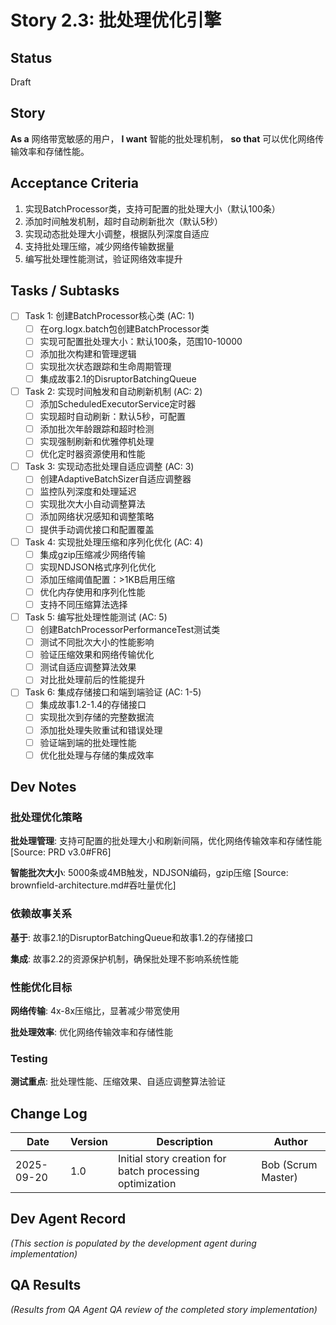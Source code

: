 # Story 2.3: 批处理优化引擎

## Status
Draft

## Story
**As a** 网络带宽敏感的用户，
**I want** 智能的批处理机制，
**so that** 可以优化网络传输效率和存储性能。

## Acceptance Criteria
1. 实现BatchProcessor类，支持可配置的批处理大小（默认100条）
2. 添加时间触发机制，超时自动刷新批次（默认5秒）
3. 实现动态批处理大小调整，根据队列深度自适应
4. 支持批处理压缩，减少网络传输数据量
5. 编写批处理性能测试，验证网络效率提升

## Tasks / Subtasks

- [ ] Task 1: 创建BatchProcessor核心类 (AC: 1)
  - [ ] 在org.logx.batch包创建BatchProcessor类
  - [ ] 实现可配置批处理大小：默认100条，范围10-10000
  - [ ] 添加批次构建和管理逻辑
  - [ ] 实现批次状态跟踪和生命周期管理
  - [ ] 集成故事2.1的DisruptorBatchingQueue

- [ ] Task 2: 实现时间触发和自动刷新机制 (AC: 2)
  - [ ] 添加ScheduledExecutorService定时器
  - [ ] 实现超时自动刷新：默认5秒，可配置
  - [ ] 添加批次年龄跟踪和超时检测
  - [ ] 实现强制刷新和优雅停机处理
  - [ ] 优化定时器资源使用和性能

- [ ] Task 3: 实现动态批处理自适应调整 (AC: 3)
  - [ ] 创建AdaptiveBatchSizer自适应调整器
  - [ ] 监控队列深度和处理延迟
  - [ ] 实现批次大小自动调整算法
  - [ ] 添加网络状况感知和调整策略
  - [ ] 提供手动调优接口和配置覆盖

- [ ] Task 4: 实现批处理压缩和序列化优化 (AC: 4)
  - [ ] 集成gzip压缩减少网络传输
  - [ ] 实现NDJSON格式序列化优化
  - [ ] 添加压缩阈值配置：>1KB启用压缩
  - [ ] 优化内存使用和序列化性能
  - [ ] 支持不同压缩算法选择

- [ ] Task 5: 编写批处理性能测试 (AC: 5)
  - [ ] 创建BatchProcessorPerformanceTest测试类
  - [ ] 测试不同批次大小的性能影响
  - [ ] 验证压缩效果和网络传输优化
  - [ ] 测试自适应调整算法效果
  - [ ] 对比批处理前后的性能提升

- [ ] Task 6: 集成存储接口和端到端验证 (AC: 1-5)
  - [ ] 集成故事1.2-1.4的存储接口
  - [ ] 实现批次到存储的完整数据流
  - [ ] 添加批处理失败重试和错误处理
  - [ ] 验证端到端的批处理性能
  - [ ] 优化批处理与存储的集成效率

## Dev Notes

### 批处理优化策略
**批处理管理**: 支持可配置的批处理大小和刷新间隔，优化网络传输效率和存储性能 [Source: PRD v3.0#FR6]

**智能批次大小**: 5000条或4MB触发，NDJSON编码，gzip压缩 [Source: brownfield-architecture.md#吞吐量优化]

### 依赖故事关系
**基于**: 故事2.1的DisruptorBatchingQueue和故事1.2的存储接口

**集成**: 故事2.2的资源保护机制，确保批处理不影响系统性能

### 性能优化目标
**网络传输**: 4x-8x压缩比，显著减少带宽使用

**批处理效率**: 优化网络传输效率和存储性能

### Testing
**测试重点**: 批处理性能、压缩效果、自适应调整算法验证

## Change Log
| Date | Version | Description | Author |
|------|---------|-------------|--------|
| 2025-09-20 | 1.0 | Initial story creation for batch processing optimization | Bob (Scrum Master) |

## Dev Agent Record
_(This section is populated by the development agent during implementation)_

## QA Results
_(Results from QA Agent QA review of the completed story implementation)_